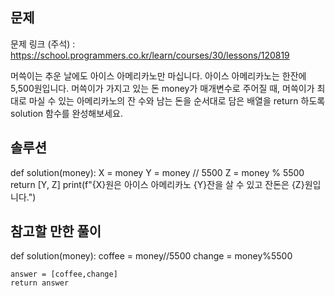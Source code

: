 ## **문제**
문제 링크 (주석) : https://school.programmers.co.kr/learn/courses/30/lessons/120819

머쓱이는 추운 날에도 아이스 아메리카노만 마십니다. 아이스 아메리카노는 한잔에 5,500원입니다. 머쓱이가 가지고 있는 돈 money가 매개변수로 주어질 때, 머쓱이가 최대로 마실 수 있는 아메리카노의 잔 수와 남는 돈을 순서대로 담은 배열을 return 하도록 solution 함수를 완성해보세요.

## **솔루션**
def solution(money):
    X = money
    Y = money // 5500
    Z = money % 5500
    return [Y, Z]
    print(f"{X}원은 아이스 아메리카노 {Y}잔을 살 수 있고 잔돈은 {Z}원입니다.")


## **참고할 만한 풀이**
def solution(money):
    coffee = money//5500
    change = money%5500

    answer = [coffee,change]
    return answer